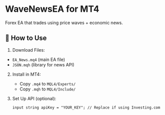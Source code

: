 # WaveNewsEA for MT4

Forex EA that trades using price waves + economic news.

## 🚀 How to Use

1.  Download Files:
   - `EA_News.mq4` (main EA file)
   - `JSON.mqh` (library for news API)

2. Install in MT4:
   - Copy `.mq4` to `MQL4/Experts/`
   - Copy `.mqh` to `MQL4/Include/`

3. Set Up API (optional):
   ```mql4
   input string apiKey = "YOUR_KEY"; // Replace if using Investing.com
